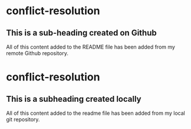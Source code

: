 # conflict-resolution

## This is a sub-heading created on Github

All of this content added to the README file has been added from my remote Github repository.
# conflict-resolution
## This is a subheading created locally
All of this content added to the readme file has been added from my local git repository.
